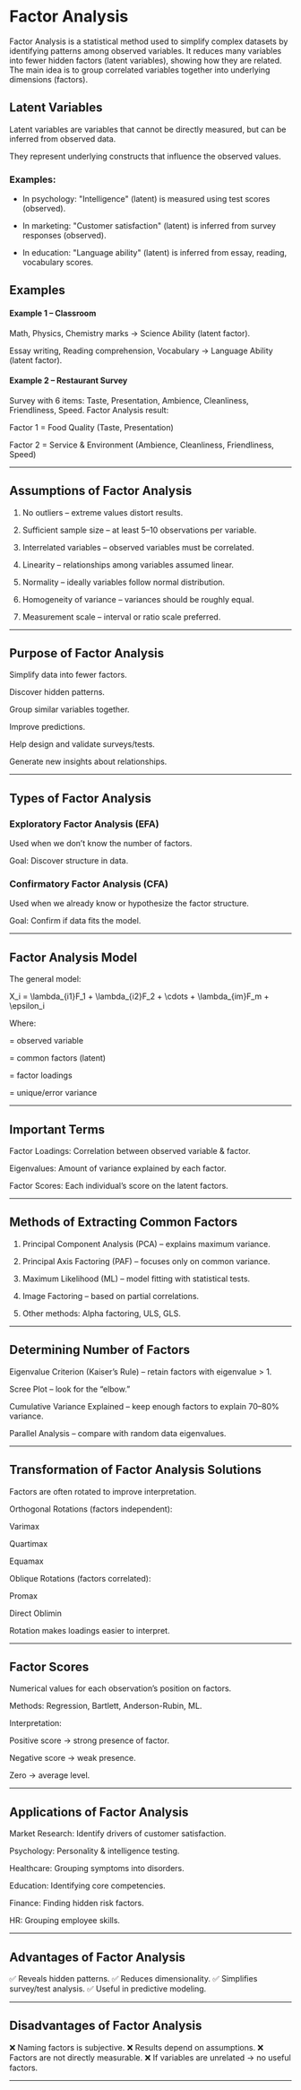 # Factor Analysis

Factor Analysis is a statistical method used to simplify complex datasets by identifying patterns among observed variables.
It reduces many variables into fewer hidden factors (latent variables), showing how they are related.
The main idea is to group correlated variables together into underlying dimensions (factors).


## Latent Variables

Latent variables are variables that cannot be directly measured, but can be inferred from observed data.

They represent underlying constructs that influence the observed values.


### Examples:

* In psychology: "Intelligence" (latent) is measured using test scores (observed).

* In marketing: "Customer satisfaction" (latent) is inferred from survey responses (observed).

* In education: "Language ability" (latent) is inferred from essay, reading, vocabulary scores.



## Examples

#### Example 1 – Classroom

Math, Physics, Chemistry marks → Science Ability (latent factor).

Essay writing, Reading comprehension, Vocabulary → Language Ability (latent factor).


#### Example 2 – Restaurant Survey

Survey with 6 items: Taste, Presentation, Ambience, Cleanliness, Friendliness, Speed.
Factor Analysis result:

Factor 1 = Food Quality (Taste, Presentation)

Factor 2 = Service & Environment (Ambience, Cleanliness, Friendliness, Speed)



---

## Assumptions of Factor Analysis

1. No outliers – extreme values distort results.


2. Sufficient sample size – at least 5–10 observations per variable.


3. Interrelated variables – observed variables must be correlated.


4. Linearity – relationships among variables assumed linear.


5. Normality – ideally variables follow normal distribution.


6. Homogeneity of variance – variances should be roughly equal.


7. Measurement scale – interval or ratio scale preferred.




---

## Purpose of Factor Analysis

Simplify data into fewer factors.

Discover hidden patterns.

Group similar variables together.

Improve predictions.

Help design and validate surveys/tests.

Generate new insights about relationships.



---

## Types of Factor Analysis

### Exploratory Factor Analysis (EFA)

Used when we don’t know the number of factors.

Goal: Discover structure in data.


### Confirmatory Factor Analysis (CFA)

Used when we already know or hypothesize the factor structure.

Goal: Confirm if data fits the model.



---

## Factor Analysis Model

The general model:

X_i = \lambda_{i1}F_1 + \lambda_{i2}F_2 + \cdots + \lambda_{im}F_m + \epsilon_i

Where:

 = observed variable

 = common factors (latent)

 = factor loadings

 = unique/error variance



---

## Important Terms

Factor Loadings: Correlation between observed variable & factor.

Eigenvalues: Amount of variance explained by each factor.

Factor Scores: Each individual’s score on the latent factors.



---

## Methods of Extracting Common Factors

1. Principal Component Analysis (PCA) – explains maximum variance.


2. Principal Axis Factoring (PAF) – focuses only on common variance.


3. Maximum Likelihood (ML) – model fitting with statistical tests.


4. Image Factoring – based on partial correlations.


5. Other methods: Alpha factoring, ULS, GLS.




---

## Determining Number of Factors

Eigenvalue Criterion (Kaiser’s Rule) – retain factors with eigenvalue > 1.

Scree Plot – look for the “elbow.”

Cumulative Variance Explained – keep enough factors to explain 70–80% variance.

Parallel Analysis – compare with random data eigenvalues.



---

## Transformation of Factor Analysis Solutions

Factors are often rotated to improve interpretation.

Orthogonal Rotations (factors independent):

Varimax

Quartimax

Equamax


Oblique Rotations (factors correlated):

Promax

Direct Oblimin


Rotation makes loadings easier to interpret.


---

## Factor Scores

Numerical values for each observation’s position on factors.

Methods: Regression, Bartlett, Anderson-Rubin, ML.


Interpretation:

Positive score → strong presence of factor.

Negative score → weak presence.

Zero → average level.



---

## Applications of Factor Analysis

Market Research: Identify drivers of customer satisfaction.

Psychology: Personality & intelligence testing.

Healthcare: Grouping symptoms into disorders.

Education: Identifying core competencies.

Finance: Finding hidden risk factors.

HR: Grouping employee skills.



---
## Advantages of Factor Analysis

✅ Reveals hidden patterns.
✅ Reduces dimensionality.
✅ Simplifies survey/test analysis.
✅ Useful in predictive modeling.


---

## Disadvantages of Factor Analysis

❌ Naming factors is subjective.
❌ Results depend on assumptions.
❌ Factors are not directly measurable.
❌ If variables are unrelated → no useful factors.


---
